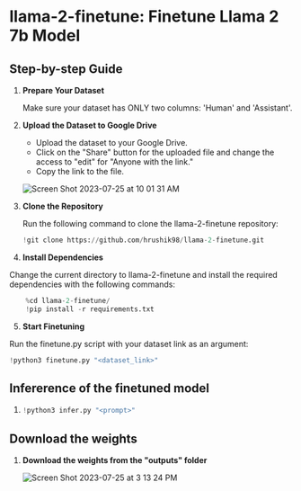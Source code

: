# llama-2-finetune: Finetune Llama 2 7b Model

## Step-by-step Guide

1. **Prepare Your Dataset**

   Make sure your dataset has ONLY two columns: 'Human' and 'Assistant'.

2. **Upload the Dataset to Google Drive**

   - Upload the dataset to your Google Drive.
   - Click on the "Share" button for the uploaded file and change the access to "edit" for "Anyone with the link."
   - Copy the link to the file.

   ![Screen Shot 2023-07-25 at 10 01 31 AM](https://github.com/hrushik98/llama-2-finetune/assets/91076764/5bf9b201-f086-430f-8573-ded39d7ca70d)

3. **Clone the Repository**

   Run the following command to clone the llama-2-finetune repository:
   ```python
   !git clone https://github.com/hrushik98/llama-2-finetune.git 
   ```

4. **Install Dependencies**

Change the current directory to llama-2-finetune and install the required dependencies with the following commands:

  ```python
      %cd llama-2-finetune/
      !pip install -r requirements.txt    
  ```
5. **Start Finetuning**

Run the finetune.py script with your dataset link as an argument:
  ```python
  !python3 finetune.py "<dataset_link>"  
  ```

## Infererence of the finetuned model

1. ```python
   !python3 infer.py "<prompt>"
   
   ```

## Download the weights
1. **Download the weights from the "outputs" folder**

   
   ![Screen Shot 2023-07-25 at 3 13 24 PM](https://github.com/hrushik98/llama-2-finetune/assets/91076764/dc8f9fef-15c4-4bc7-8360-b5ca9db41588)

